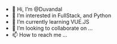 - 👋 Hi, I’m @Duvandal
- 👀 I’m interested in FullStack, and Python
- 🌱 I’m currently learning VUE.JS
- 💞️ I’m looking to collaborate on ...
- 📫 How to reach me ...

<!---
Duvandal/Duvandal is a ✨ special ✨ repository because its `README.md` (this file) appears on your GitHub profile.
You can click the Preview link to take a look at your changes.
--->

